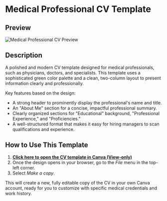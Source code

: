 # Medical Professional CV Template

## Preview

![Medical Professional CV Preview](https://github.com/user-attachments/assets/3905b6e2-fbf4-4bb6-9c80-b9c997a0aef3)

## Description

A polished and modern CV template designed for medical professionals, such as physicians, doctors, and specialists. This template uses a sophisticated green color palette and a clean, two-column layout to present information clearly and professionally.

Key features based on the design:
* A strong header to prominently display the professional's name and title.
* An "About Me" section for a concise, impactful professional summary.
* Clearly organized sections for "Educational" background, "Professional Experience," and "Proficiencies."
* A well-structured format that makes it easy for hiring managers to scan qualifications and experience.

## How to Use This Template

1.  **[Click here to open the CV template in Canva (View-only)](https://www.canva.com/design/DAGvM9Qq4oE/3Tzm5U6PeHlwNP9A3735xA/edit?utm_content=DAGvM9Qq4oE&utm_campaign=designshare&utm_medium=link2&utm_source=sharebutton)**
2.  Once the design opens in your browser, go to the *File* menu in the top-left corner.
3.  Select *Make a copy*.

This will create a new, fully editable copy of the CV in your own Canva account, ready for you to customize with specific medical credentials and work history.